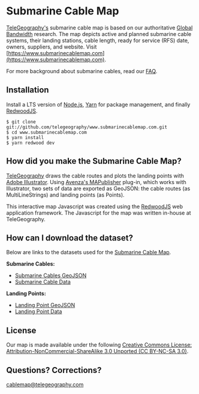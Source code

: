 
Submarine Cable Map
===================

[TeleGeography's](https://www.telegeography.com) submarine cable map is based on our authoritative [Global Bandwidth](https://www.telegeography.com/research-services/global-bandwidth-research-service/) research. The map depicts active and planned submarine cable systems, their landing stations, cable length, ready for service (RFS) date, owners, suppliers, and website. Visit [https://www.submarinecablemap.com](https://www.submarinecablemap.com).

For more background about submarine cables, read our [FAQ](https://www2.telegeography.com/submarine-cable-faqs-frequently-asked-questions).


Installation
------------

Install a LTS version of [Node.js](https://nodejs.org/), [Yarn](https://yarnpkg.com/) for package management, and finally [RedwoodJS](https://redwoodjs.com/).

    $ git clone git://github.com/telegeography/www.submarinecablemap.com.git
    $ cd www.submarinecablemap.com
    $ yarn install
    $ yarn redwood dev

How did you make the Submarine Cable Map?
-------------------------------

[TeleGeography](http://www.telegeography.com) draws the cable routes and plots the landing points with [Adobe Illustrator](https://www.adobe.com/products/illustrator.html). Using [Avenza's MAPublisher](https://www.avenza.com/mapublisher) plug-in, which works with Illustrator, two sets of data are exported as GeoJSON: the cable routes (as MultiLineStrings) and landing points (as Points).

This interactive map Javascript was created using the [RedwoodJS](https://redwoodjs.com/) web application framework.  The Javascript for the map was written in-house at TeleGeography.

How can I download the dataset?
--------------------------------------------------

Below are links to the datasets used for the [Submarine Cable Map](https://www.submarinecablemap.com).

__Submarine Cables:__

* [Submarine Cables GeoJSON](https://raw.githubusercontent.com/telegeography/www.submarinecablemap.com/master/public/api/v3/cable/cable-geo.json)
* [Submarine Cable Data](https://github.com/telegeography/www.submarinecablemap.com/tree/master/public/api/v3/cable)

__Landing Points:__

* [Landing Point GeoJSON](https://raw.githubusercontent.com/telegeography/www.submarinecablemap.com/master/public/api/v3/landing-point/landing-point-geo.json)
* [Landing Point Data](https://github.com/telegeography/www.submarinecablemap.com/tree/master/public/api/v3/landing-point)


License
------------------------

Our map is made available under the following [Creative Commons License: Attribution-NonCommercial-ShareAlike 3.0 Unported (CC BY-NC-SA 3.0)](https://creativecommons.org/licenses/by-nc-sa/3.0/).


Questions? Corrections?
------------------------

[cablemap@telegeography.com](mailto:cablemap@telegeography.com)